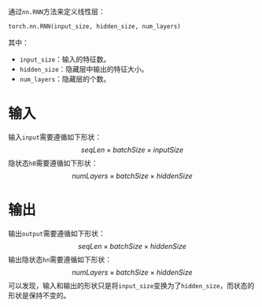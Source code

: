 通过`nn.RNN`方法来定义线性层：
```python
torch.nn.RNN(input_size, hidden_size, num_layers)
```
其中：
- `input_size`：输入的特征数。
- `hidden_size`：隐藏层中输出的特征大小。
- `num_layers`：隐藏层的个数。

# 输入

输入`input`需要遵循如下形状：
$$
seqLen \times batchSize \times inputSize
$$
隐状态`h0`需要遵循如下形状：
$$
numLayers \times batchSize \times hiddenSize
$$
# 输出
输出`output`需要遵循如下形状：
$$
seqLen \times batchSize \times hiddenSize
$$
输出隐状态`hn`需要遵循如下形状：
$$
numLayers \times batchSize \times hiddenSize
$$
可以发现，输入和输出的形状只是将`input_size`变换为了`hidden_size`，而状态的形状是保持不变的。